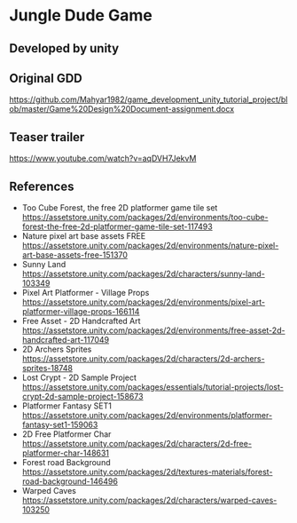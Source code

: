 # Jungle Dude Game
## Developed by unity


## Original GDD
https://github.com/Mahyar1982/game_development_unity_tutorial_project/blob/master/Game%20Design%20Document-assignment.docx

## Teaser trailer
https://www.youtube.com/watch?v=aqDVH7JekvM

## References
- Too Cube Forest, the free 2D platformer game tile set
https://assetstore.unity.com/packages/2d/environments/too-cube-forest-the-free-2d-platformer-game-tile-set-117493
- Nature pixel art base assets FREE
https://assetstore.unity.com/packages/2d/environments/nature-pixel-art-base-assets-free-151370
- Sunny Land
https://assetstore.unity.com/packages/2d/characters/sunny-land-103349
- Pixel Art Platformer - Village Props
https://assetstore.unity.com/packages/2d/environments/pixel-art-platformer-village-props-166114
- Free Asset - 2D Handcrafted Art
https://assetstore.unity.com/packages/2d/environments/free-asset-2d-handcrafted-art-117049
- 2D Archers Sprites
https://assetstore.unity.com/packages/2d/characters/2d-archers-sprites-18748
- Lost Crypt - 2D Sample Project
https://assetstore.unity.com/packages/essentials/tutorial-projects/lost-crypt-2d-sample-project-158673
- Platformer Fantasy SET1
https://assetstore.unity.com/packages/2d/environments/platformer-fantasy-set1-159063
- 2D Free Platformer Char
https://assetstore.unity.com/packages/2d/characters/2d-free-platformer-char-148631
- Forest road Background
https://assetstore.unity.com/packages/2d/textures-materials/forest-road-background-146496
- Warped Caves
https://assetstore.unity.com/packages/2d/characters/warped-caves-103250
